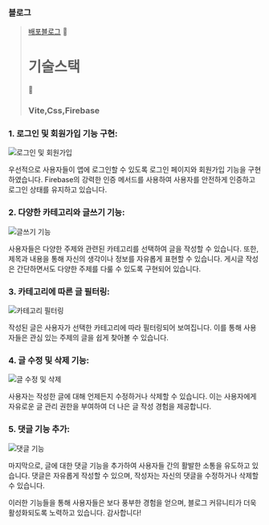### 블로그
> [배포블로그](reactblog-4f8f0.web.app)
🍔<h1>기술스택</h1>🍔
><h3>Vite,Css,Firebase</h3>
### 1. **로그인 및 회원가입 기능 구현:**
![로그인 및 회원가입](https://github.com/qwa1822/Blog22/assets/58835205/c0c6d5f7-29b5-4234-966d-3621944e4d3b)

우선적으로 사용자들이 앱에 로그인할 수 있도록 로그인 페이지와 회원가입 기능을 구현하였습니다. Firebase의 강력한 인증 메서드를 사용하여 사용자를 안전하게 인증하고 로그인 상태를 유지하고 있습니다.

### 2. **다양한 카테고리와 글쓰기 기능:**
![글쓰기 기능](https://github.com/qwa1822/Blog22/assets/58835205/16447e69-54ee-4e7b-8267-ef1c4011c1aa)

사용자들은 다양한 주제와 관련된 카테고리를 선택하여 글을 작성할 수 있습니다. 또한, 제목과 내용을 통해 자신의 생각이나 정보를 자유롭게 표현할 수 있습니다. 게시글 작성은 간단하면서도 다양한 주제를 다룰 수 있도록 구현되어 있습니다.

### 3. **카테고리에 따른 글 필터링:**
![카테고리 필터링](https://github.com/qwa1822/Blog22/assets/58835205/07a78680-33e4-4420-a263-348558b69ff0)

작성된 글은 사용자가 선택한 카테고리에 따라 필터링되어 보여집니다. 이를 통해 사용자들은 관심 있는 주제의 글을 쉽게 찾아볼 수 있습니다.

### 4. **글 수정 및 삭제 기능:**
![글 수정 및 삭제](https://github.com/qwa1822/Blog22/assets/58835205/7773c5ed-45a8-4d11-b8d0-0e5f4a7bba0a)

사용자는 작성한 글에 대해 언제든지 수정하거나 삭제할 수 있습니다. 이는 사용자에게 자유로운 글 관리 권한을 부여하여 더 나은 글 작성 경험을 제공합니다.

### 5. **댓글 기능 추가:**
![댓글 기능](https://github.com/qwa1822/Blog22/assets/58835205/7a71970f-5239-4540-94cf-51b9fef5a378)

마지막으로, 글에 대한 댓글 기능을 추가하여 사용자들 간의 활발한 소통을 유도하고 있습니다. 댓글은 자유롭게 작성할 수 있으며, 작성자는 자신의 댓글을 수정하거나 삭제할 수 있습니다.

이러한 기능들을 통해 사용자들은 보다 풍부한 경험을 얻으며, 블로그 커뮤니티가 더욱 활성화되도록 노력하고 있습니다. 감사합니다!
